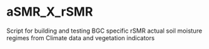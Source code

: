 # aSMR_X_rSMR
Script for building and testing BGC specific rSMR actual soil moisture regimes from Climate data and vegetation indicators
